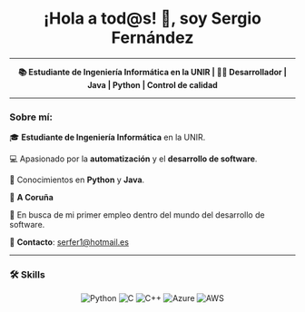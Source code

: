 <h1 align="center">¡Hola a tod@s! 👋, soy Sergio Fernández</h1>

---

<p align="center"><b>📚 Estudiante de Ingeniería Informática en la UNIR | 👨‍💻 Desarrollador | Java | Python | Control de calidad</b></p>

---

### Sobre mí:

🎓 **Estudiante de Ingeniería Informática** en la UNIR.

💻 Apasionado por la **automatización** y el **desarrollo de software**. 

🌟 Conocimientos en **Python** y **Java**.  

📍 **A Coruña**  

🔎 En busca de mi primer empleo dentro del mundo del desarrollo de software.  

📩 **Contacto**: serfer1@hotmail.es  

---

### 🛠 Skills

<p align="center">
  <img src="https://img.shields.io/badge/Python-3776AB?style=for-the-badge&logo=python&logoColor=white" alt="Python"/>
  <img src="https://img.shields.io/badge/C-A8B9CC?style=for-the-badge&logo=c&logoColor=white" alt="C"/>
  <img src="https://img.shields.io/badge/C++-00599C?style=for-the-badge&logo=cplusplus&logoColor=white" alt="C++"/>
  <img src="https://img.shields.io/badge/Microsoft_Azure-0078D4?style=for-the-badge&logo=microsoft-azure&logoColor=white" alt="Azure"/>
  <img src="https://img.shields.io/badge/Amazon_AWS-232F3E?style=for-the-badge&logo=amazon-aws&logoColor=white" alt="AWS"/>
</p>



